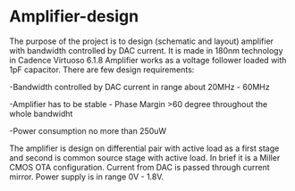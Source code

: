 # Amplifier-design
The purpose of the project is to design (schematic and layout) amplifier with bandwidth controlled by DAC current.
It is made in 180nm technology in Cadence Virtuoso 6.1.8
Amplifier works as a voltage follower loaded with 1pF capacitor.
There are few design requirements:

-Bandwidth controlled by DAC current in range about 20MHz - 60MHz

-Amplifier has to be stable - Phase Margin >60 degree throughout the whole bandwidht

-Power consumption no more than 250uW

The amplifier is design on differential pair with active load as a first stage and second is common source stage with active load.
In brief it is a Miller CMOS OTA configuration.
Current from DAC is passed through current mirror.
Power supply is in range 0V - 1.8V.
